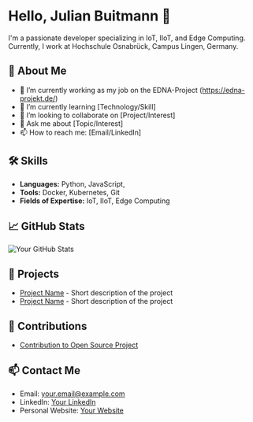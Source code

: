 # Hello, Julian Buitmann 👋

I'm a passionate developer specializing in IoT, IIoT, and Edge Computing. Currently, I work at Hochschule Osnabrück, Campus Lingen, Germany.

## 🚀 About Me
- 🔭 I’m currently working as my job on the EDNA-Project (https://edna-projekt.de/)
- 🌱 I’m currently learning [Technology/Skill]
- 👯 I’m looking to collaborate on [Project/Interest]
- 💬 Ask me about [Topic/Interest]
- 📫 How to reach me: [Email/LinkedIn]

## 🛠 Skills
- **Languages:** Python, JavaScript, 
- **Tools:** Docker, Kubernetes, Git
- **Fields of Expertise:** IoT, IIoT, Edge Computing

## 📈 GitHub Stats
![Your GitHub Stats](https://github-readme-stats.vercel.app/api?username=julian-buitmann&show_icons=true&theme=radical)

## 🔧 Projects
- [Project Name](URL) - Short description of the project
- [Project Name](URL) - Short description of the project

## 🤝 Contributions
- [Contribution to Open Source Project](URL)

## 📫 Contact Me
- Email: your.email@example.com
- LinkedIn: [Your LinkedIn](URL)
- Personal Website: [Your Website](URL)
